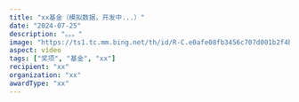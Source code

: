 ```yaml
---
title: "xx基金（模拟数据，开发中...）"
date: "2024-07-25"
description: "。。。"
image: "https://ts1.tc.mm.bing.net/th/id/R-C.e0afe08fb3456c707d001b2f4b75857e?rik=FRwAy3WaKNz7SQ&riu=http%3a%2f%2fwww.logosj.com%2fwp-content%2fuploads%2f2013%2f11%2f1-1311131U443.jpg&ehk=g0iQyQp8P5nFRoETT5AFg2viQ8Q2aw0L9AYC4Qdy%2bUQ%3d&risl=&pid=ImgRaw&r=0&sres=1&sresct=1"
aspect: video
tags: ["奖项", "基金", "xx"]
recipient: "xx"
organization: "xx"
awardType: "xx"
---
```

<!-- 
## 项目概述

本项目旨在开发新型无铅钙钛矿材料，解决当前钙钛矿太阳能电池中含铅成分带来的环境和健康风险。通过探索锡基和锗基钙钛矿材料，结合先进的界面工程技术，我们期望开发出兼具高效率、长寿命和环境友好特点的新一代太阳能电池。

## 资助信息

- **资助金额**: ¥3,000,000
- **资助期限**: 2024年7月 - 2027年6月
- **项目编号**: NSFC-12345678

## 预期成果

1. 开发至少2种新型无铅钙钛矿材料
2. 实现光电转换效率超过18%的无铅钙钛矿太阳能电池
3. 设计长寿命封装技术，使电池稳定性超过2000小时
4. 发表高水平学术论文4-6篇
5. 申请专利2-3项  -->